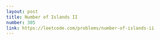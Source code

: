 ```yaml
---
layout: post
title: Number of Islands II
number: 305
link: https://leetcode.com/problems/number-of-islands-ii
---
```

